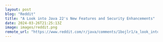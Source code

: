 ```yaml
---
layout: post
blog: "Reddit"
title: "A Look into Java 22's New Features and Security Enhancements"
date: 2024-03-26T21:25:13Z
image: images/reddit.png
remote_url: "https://www.reddit.com/r/java/comments/1bojlr1/a_look_into_java_22s_new_features_and_security/"
---
```

